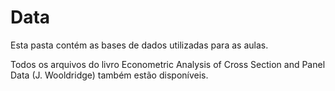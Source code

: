 # Data

Esta pasta contém as bases de dados utilizadas para as aulas.

Todos os arquivos do livro Econometric Analysis of Cross Section and Panel Data (J. Wooldridge) também estão disponíveis.
